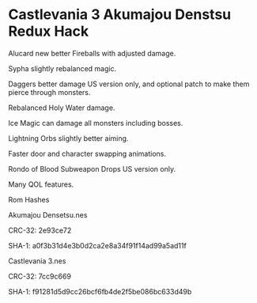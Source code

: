 # Castlevania 3 Akumajou Denstsu Redux Hack

Alucard new better Fireballs with adjusted damage.

Sypha slightly rebalanced magic.

Daggers better damage US version only, and optional patch to make them pierce through monsters.

Rebalanced Holy Water damage.

Ice Magic can damage all monsters including bosses.

Lightning Orbs slightly better aiming.

Faster door and character swapping animations.

Rondo of Blood Subweapon Drops US version only.

Many QOL features.

Rom Hashes

Akumajou Densetsu.nes

CRC-32: 2e93ce72

SHA-1: a0f3b31d4e3b0d2ca2e8a34f91f14ad99a5ad11f

Castlevania 3.nes

CRC-32: 7cc9c669

SHA-1: f91281d5d9cc26bcf6fb4de2f5be086bc633d49b







